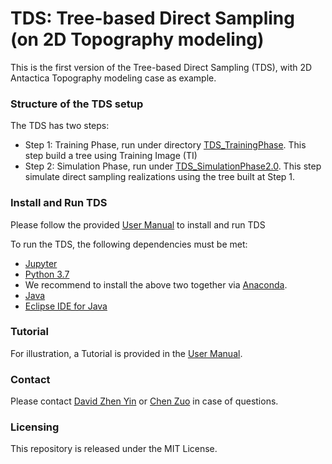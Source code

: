 # TDS: Tree-based Direct Sampling (on 2D Topography modeling)
<p> This is the first version of the Tree-based Direct Sampling (TDS), with 2D Antactica Topography modeling case as example. 

### Structure of the TDS setup
The TDS has two steps:
* Step 1: Training Phase, run under directory [TDS_TrainingPhase](https://github.com/sdyinzhen/Tree-based_Direct_Sampling/tree/master/TDS_TrainingPhase). This step build a tree using Training Image (TI)
* Step 2: Simulation Phase, run under [TDS_SimulationPhase2.0](https://github.com/sdyinzhen/Tree-based_Direct_Sampling/tree/master/TDS_SimulationPhase2.0). This step simulate direct sampling realizations using the tree built at Step 1. 
### Install and Run TDS
Please follow the provided [User Manual](https://github.com/sdyinzhen/Tree-based_Direct_Sampling/blob/master/UserManual_Tree-basedDirectSampling.pdf) to install and run TDS

To run the TDS, the following dependencies must be met:
* [Jupyter](http://jupyter.org/) 
* [Python 3.7](https://www.python.org/) 
* We recommend to install the above two together via [Anaconda](https://www.anaconda.com/).
* [Java](https://www.oracle.com/technetwork/java/javase/downloads/index.html)
* [Eclipse IDE for Java](https://www.eclipse.org/downloads/)

### Tutorial
For illustration, a Tutorial is provided in the [User Manual](https://github.com/sdyinzhen/Tree-based_Direct_Sampling/blob/master/UserManual_Tree-basedDirectSampling.pdf). 

### Contact
Please contact [David Zhen Yin](mailto:yinzhen@stanford.edu) or [Chen Zuo](mailto:chenzuo789@outlook.com) in case of questions. 

### Licensing
This repository is released under the MIT License.
